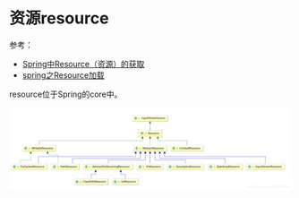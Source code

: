 # 资源resource

参考：
- [Spring中Resource（资源）的获取](https://www.cnblogs.com/deityjian/p/11487644.html)
- [spring之Resource加载](https://blog.csdn.net/liu20111590/article/details/89180320)

resource位于Spring的core中。

![12](./images/12.png)


